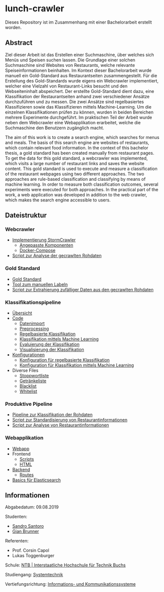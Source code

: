 # lunch-crawler
Dieses Repository ist im Zusammenhang mit einer Bachelorarbeit erstellt worden.
## Abstract
Ziel dieser Arbeit ist das Erstellen einer Suchmaschine, über welches sich Menüs und Speisen suchen lassen.
Die Grundlage einer solchen Suchmaschine sind Websites von Restaurants, welche relevante Speiseinformationen beinhalten.
Im Kontext dieser Bachelorarbeit wurde manuell ein Gold-Standard aus Restaurantseiten zusammengestellt.
Für die Erstellung des Gold-Standards wurde eigens ein Webcrawler implementiert, welcher eine Vielzahl von Restaurant-Links besucht und den Webseiteninhalt abspeichert.
Der erstellte Gold-Standard dient dazu, eine Klassifikation der Restaurantseiten anhand zwei verschiedener Ansätze durchzuführen und zu messen.
Die zwei Ansätze sind regelbasiertes Klassifizieren sowie das Klassifizieren mittels Machine-Learning.
Um die einzelnen Klassifikationen prüfen zu können, wurden in beiden Bereichen mehrere Experimente durchgeführt.
Im praktischen Teil der Arbeit wurde neben dem Webcrawler eine Webapplikation erarbeitet, welche die Suchmaschine den Benutzern zugänglich macht.

The aim of this work is to create a search engine, which searches for menus and meals.
The basis of this search engine are websites of restaurants, which contain relevant food information.
In the context of this bachelor thesis, a gold standard has been created manually from restaurant pages.
To get the data for this gold standard, a webcrawler was implemented, which visits a large number of restaurant links and saves the website content.
This gold standard is used to execute and measure a classification of the restaurant webpages using two different approaches.
The two approaches are rule-based classification and classifying by means of machine learning.
In order to measure both classification outcomes, several experiments were executed for both approaches.
In the practical part of the work, a web application was developed in addition to the web crawler, which makes the search engine accessible to users.

## Dateistruktur
### Webcrawler
- [Implementierung StormCrawler](https://github.com/s-santoro/lunch-crawler/tree/master/storm-crawler-master)
  - [Angepasste Komponenten](https://github.com/s-santoro/lunch-crawler/tree/master/storm-crawler-master/archetype/src/main/resources/archetype-resources/src/main/java/ntb/iks)
  - [Docker-Compose](https://github.com/s-santoro/lunch-crawler/tree/master/storm-cluster)
- [Script zur Analyse der gecrawlten Rohdaten](https://github.com/s-santoro/lunch-crawler/blob/master/storm-crawler-master/scripts/website_histogram.py)
  
### Gold Standard
- [Gold Standard](https://github.com/s-santoro/lunch-crawler/tree/master/gold-standard)
- [Tool zum manuellen Labeln](https://github.com/s-santoro/lunch-crawler/tree/master/gold-standard/labeling_tool)
- [Script zur Extrahierung zufälliger Daten aus den gecrawlten Rohdaten](https://github.com/s-santoro/lunch-crawler/blob/master/gold-standard/generate_randomfiles.sh)

### Klassifikationspipeline
- [Übersicht](https://github.com/s-santoro/lunch-crawler/tree/master/classification)
- [Code](https://github.com/s-santoro/lunch-crawler/tree/master/classification/scripts)
  - [Datenimport](https://github.com/s-santoro/lunch-crawler/blob/master/classification/scripts/Importer.py)
  - [Preprocessing](https://github.com/s-santoro/lunch-crawler/blob/master/classification/scripts/Preprocessor.py)
  - [Regelbasierte Klassifikation](https://github.com/s-santoro/lunch-crawler/blob/master/classification/scripts/RulebasedClassifier.py)
  - [Klassifikation mittels Machine Learning](https://github.com/s-santoro/lunch-crawler/blob/master/classification/scripts/MLClassifiers.py)
  - [Evaluierung der Klassifikation](https://github.com/s-santoro/lunch-crawler/blob/master/classification/scripts/Evaluator.py)
  - [Visualisierung der Klassifikation](https://github.com/s-santoro/lunch-crawler/blob/master/classification/scripts/DataVisualizer.py)
- [Konfigurationen](https://github.com/s-santoro/lunch-crawler/tree/master/classification/scripts/configs)
  - [Konfiguration für regelbasierte Klassifikation](https://github.com/s-santoro/lunch-crawler/blob/master/classification/scripts/configs/ConfigurationsRB.py)
  - [Konfiguration für Klassifikation mittels Machine Learning](https://github.com/s-santoro/lunch-crawler/blob/master/classification/scripts/configs/ConfigurationsML.py)
- Diverse Files
  - [Stoppwortliste](https://github.com/s-santoro/lunch-crawler/blob/master/classification/stopwords_no_umlaute.txt)
  - [Getränkeliste](https://github.com/s-santoro/lunch-crawler/blob/master/classification/beverage_list.txt)
  - [Blacklist](https://github.com/s-santoro/lunch-crawler/blob/master/classification/blacklist.txt)
  - [Whitelist](https://github.com/s-santoro/lunch-crawler/blob/master/classification/whitelist.txt)
  
### Produktive Pipeline
- [Pipeline zur Klassifikation der Rohdaten](https://github.com/s-santoro/lunch-crawler/tree/master/prod-pipeline/classification)
- [Script zur Standardisierung von Restaurantinformationen](https://github.com/s-santoro/lunch-crawler/blob/master/prod-pipeline/nodejs/standardize_data.js)
- [Script zur Analyse von Restaurantinformationen](https://github.com/s-santoro/lunch-crawler/blob/master/prod-pipeline/nodejs/analyze_data.js)

### Webapplikation
- [Webapp](https://github.com/s-santoro/lunch-crawler/tree/master/webapp-lunch-crawler)
- Frontend
  - [Scripts](https://github.com/s-santoro/lunch-crawler/tree/master/webapp-lunch-crawler/public/javascripts)
  - [HTML](https://github.com/s-santoro/lunch-crawler/tree/master/webapp-lunch-crawler/views)
- [Backend](https://github.com/s-santoro/lunch-crawler/blob/master/webapp-lunch-crawler/app.js)
  - [Routes](https://github.com/s-santoro/lunch-crawler/tree/master/webapp-lunch-crawler/routes)
- [Basics für Elasticsearch](https://github.com/s-santoro/lunch-crawler/blob/master/webapp-lunch-crawler/Elasticsearch.txt)
  
## Informationen
Abgabedatum: 09.08.2019

Studenten:
- [Sandro Santoro](https://github.com/s-santoro)
- [Gian Brunner](https://github.com/gianbrunner)

Referenten:
- Prof. Corsin Capol
- Lukas Toggenburger

Schule:
[NTB | Interstaatliche Hochschule für Technik Buchs](http://ntb.ch)

Studiengang:
[Systemtechnik](https://www.ntb.ch/studium/systemtechnik/)

Vertiefungsrichtung:
[Informations- und Kommunikationssysteme](https://www.ntb.ch/studium/systemtechnik/studienrichtungen/iks/)
